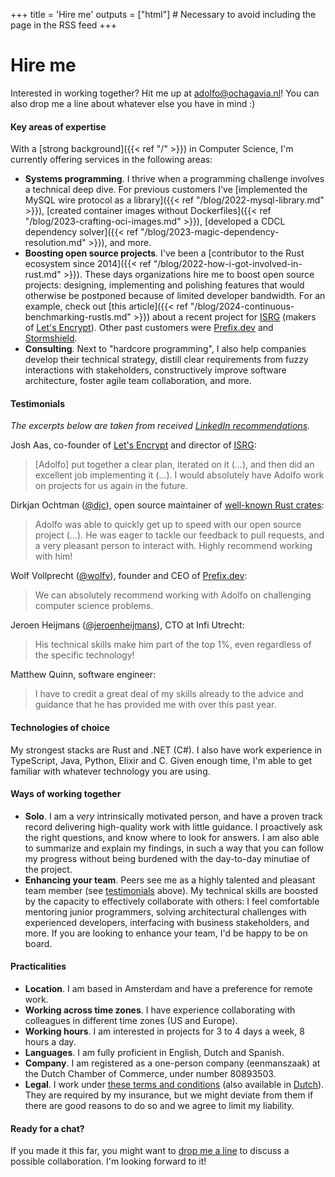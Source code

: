+++
title = 'Hire me'
outputs = ["html"] # Necessary to avoid including the page in the RSS feed
+++

# Hire me

Interested in working together? Hit me up at <a href="&#109;&#97;&#105;&#108;&#116;&#111;&#58;&#97;&#100;&#111;&#108;&#102;&#111;&#64;&#111;&#99;&#104;&#97;&#103;&#97;&#118;&#105;&#97;&#46;&#110;&#108;">&#97;&#100;&#111;&#108;&#102;&#111;&#64;&#111;&#99;&#104;&#97;&#103;&#97;&#118;&#105;&#97;&#46;&#110;&#108;</a>! You can also drop me a line about whatever else you have in mind :)

#### Key areas of expertise

With a [strong background]({{< ref "/" >}}) in Computer Science, I'm currently offering services in the following areas:

* __Systems programming__. I thrive when a programming challenge involves a technical deep dive. For previous customers I've [implemented the MySQL wire protocol as a library]({{< ref "/blog/2022-mysql-library.md" >}}), [created container images without Dockerfiles]({{< ref "/blog/2023-crafting-oci-images.md" >}}), [developed a CDCL dependency solver]({{< ref "/blog/2023-magic-dependency-resolution.md" >}}), and more.
* __Boosting open source projects__. I've been a [contributor to the Rust ecosystem since 2014]({{< ref "/blog/2022-how-i-got-involved-in-rust.md" >}}). These days organizations hire me to boost open source projects: designing, implementing and polishing features that would otherwise be postponed because of limited developer bandwidth. For an example, check out [this article]({{< ref "/blog/2024-continuous-benchmarking-rustls.md" >}}) about a recent project for [ISRG](https://www.abetterinternet.org/) (makers of [Let's Encrypt](https://letsencrypt.org/)). Other past customers were [Prefix.dev](https://prefix.dev/) and [Stormshield](https://www.stormshield.com/).
* __Consulting__. Next to "hardcore programming", I also help companies develop their technical strategy, distill clear requirements from fuzzy interactions with stakeholders, constructively improve software architecture, foster agile team collaboration, and more.

#### Testimonials

_The excerpts below are taken from received [LinkedIn recommendations](https://www.linkedin.com/in/adolfoochagavia/)._

Josh Aas, co-founder of [Let's Encrypt](https://letsencrypt.org/) and director of [ISRG](https://www.abetterinternet.org/):

> [Adolfo] put together a clear plan, iterated on it (...), and then did an excellent job implementing it (...). I would absolutely have Adolfo work on projects for us again in the future.

Dirkjan Ochtman ([@djc](https://github.com/djc/)), open source maintainer of [well-known Rust crates](https://github.com/sponsors/djc):

> Adolfo was able to quickly get up to speed with our open source project (...). He was eager to tackle our feedback to pull requests, and a very pleasant person to interact with. Highly recommend working with him!

Wolf Vollprecht ([@wolfv](https://github.com/wolfv/)), founder and CEO of [Prefix.dev](https://prefix.dev/):

> We can absolutely recommend working with Adolfo on challenging computer science problems.

Jeroen Heijmans ([@jeroenheijmans](https://github.com/jeroenheijmans/)), CTO at Infi Utrecht:

> His technical skills make him part of the top 1%, even regardless of the specific technology!

Matthew Quinn, software engineer:

> I have to credit a great deal of my skills already to the advice and guidance that he has provided me with over this past year.

</details>

#### Technologies of choice

My strongest stacks are Rust and .NET (C#). I also have work experience in TypeScript, Java, Python, Elixir and C. Given enough time, I'm able to get familiar with whatever technology you are using.

#### Ways of working together

* __Solo__. I am a _very_ intrinsically motivated person, and have a proven track record delivering high-quality work with little guidance. I proactively ask the right questions, and know where to look for answers. I am also able to summarize and explain my findings, in such a way that you can follow my progress without being burdened with the day-to-day minutiae of the project.
* __Enhancing your team__. Peers see me as a highly talented and pleasant team member (see [testimonials](#testimonials) above). My technical skills are boosted by the capacity to effectively collaborate with others: I feel comfortable mentoring junior programmers, solving architectural challenges with experienced developers, interfacing with business stakeholders, and more. If you are looking to enhance your team, I'd be happy to be on board.

#### Practicalities

* __Location__. I am based in Amsterdam and have a preference for remote work.
* __Working across time zones__. I have experience collaborating with colleagues in different time zones (US and Europe).
* __Working hours__. I am interested in projects for 3 to 4 days a week, 8 hours a day.
* __Languages__. I am fully proficient in English, Dutch and Spanish.
* __Company__. I am registered as a one-person company (eenmanszaak) at the Dutch Chamber of Commerce, under number 80893503.
* __Legal__. I work under <a href="/files/NLdigital Terms - EN.pdf">these terms and conditions</a> (also available in <a href="/files/NLdigital Voorwaarden - NL.pdf">Dutch</a>). They are required by my insurance, but we might deviate from them if there are good reasons to do so and we agree to limit my liability.

#### Ready for a chat?

If you made it this far, you might want to <a href="&#109;&#97;&#105;&#108;&#116;&#111;&#58;&#97;&#100;&#111;&#108;&#102;&#111;&#64;&#111;&#99;&#104;&#97;&#103;&#97;&#118;&#105;&#97;&#46;&#110;&#108;">drop me a line</a> to discuss a possible collaboration. I'm looking forward to it!
